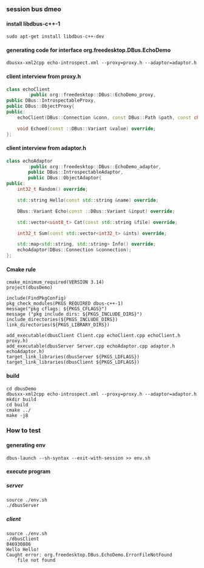 
### session bus dmeo

#### install libdbus-c++-1 
```shell
sudo apt-get install libdbus-c++-dev
```

#### generating code for interface org.freedesktop.DBus.EchoDemo
```shell
dbusxx-xml2cpp echo-introspect.xml --proxy=proxy.h --adaptor=adaptor.h
```
#### client interview from proxy.h 
```c++
class echoClient
        :public org::freedesktop::DBus::EchoDemo_proxy,
public DBus::IntrospectableProxy,
public DBus::ObjectProxy{
public:
    echoClient(DBus::Connection &conn, const DBus::Path &path, const char *service);

    void Echoed(const ::DBus::Variant &value) override;
};
```
#### client interview from adaptor.h
```c++
class echoAdaptor
        :public org::freedesktop::DBus::EchoDemo_adaptor,
        public DBus::IntrospectableAdaptor,
        public DBus::ObjectAdaptor{
public:
    int32_t Random() override;

    std::string Hello(const std::string &name) override;

    DBus::Variant Echo(const ::DBus::Variant &input) override;

    std::vector<uint8_t> Cat(const std::string &file) override;

    int32_t Sum(const std::vector<int32_t> &ints) override;

    std::map<std::string, std::string> Info() override;
    echoAdaptor(DBus::Connection &connection);
};
```
#### Cmake rule
```shell
cmake_minimum_required(VERSION 3.14)
project(dbusDemo)

include(FindPkgConfig)
pkg_check_modules(PKGS REQUIRED dbus-c++-1)
message("pkg cflags: ${PKGS_CFLAGS}")
message ("pkg include dirs: ${PKGS_INCLUDE_DIRS}")
include_directories(${PKGS_INCLUDE_DIRS})
link_directories(${PKGS_LIBRARY_DIRS})

add_executable(dbusClient Client.cpp echoClient.cpp echoClient.h proxy.h)
add_executable(dbusServer Server.cpp echoAdaptor.cpp adaptor.h echoAdaptor.h)
target_link_libraries(dbusServer ${PKGS_LDFLAGS})
target_link_libraries(dbusClient ${PKGS_LDFLAGS})
```

#### build
```shell
cd dbusDemo
dbusxx-xml2cpp echo-introspect.xml --proxy=proxy.h --adaptor=adaptor.h
mkdir build
cd build
cmake ../
make -j8
```
### How to test
#### generating env
```shell
dbus-launch --sh-syntax --exit-with-session >> env.sh
```
#### execute program
##### server
```shell
source ./env.sh
./dbusServer
```
##### client
```shell
source ./env.sh
./dbusClient
846930886
Hello Hello!
Caught error: org.freedesktop.DBus.EchoDemo.ErrorFileNotFound
	file not found
```
